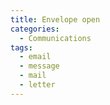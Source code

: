 ```yaml
---
title: Envelope open
categories:
  - Communications
tags:
  - email
  - message
  - mail
  - letter
---
```

